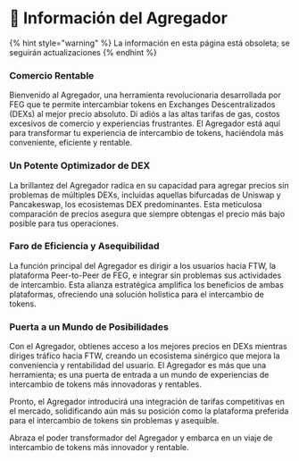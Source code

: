 # 🔄 Información del Agregador

{% hint style="warning" %}
La información en esta página está obsoleta; se seguirán actualizaciones
{% endhint %}

### **Comercio Rentable**

Bienvenido al Agregador, una herramienta revolucionaria desarrollada por FEG que te permite intercambiar tokens en Exchanges Descentralizados (DEXs) al mejor precio absoluto. Di adiós a las altas tarifas de gas, costos excesivos de comercio y experiencias frustrantes. El Agregador está aquí para transformar tu experiencia de intercambio de tokens, haciéndola más conveniente, eficiente y rentable.

### **Un Potente Optimizador de DEX**

La brillantez del Agregador radica en su capacidad para agregar precios sin problemas de múltiples DEXs, incluidas aquellas bifurcadas de Uniswap y Pancakeswap, los ecosistemas DEX predominantes. Esta meticulosa comparación de precios asegura que siempre obtengas el precio más bajo posible para tus operaciones.

### **Faro de Eficiencia y Asequibilidad**

La función principal del Agregador es dirigir a los usuarios hacia FTW, la plataforma Peer-to-Peer de FEG, e integrar sin problemas sus actividades de intercambio. Esta alianza estratégica amplifica los beneficios de ambas plataformas, ofreciendo una solución holística para el intercambio de tokens.

### **Puerta a un Mundo de Posibilidades**

Con el Agregador, obtienes acceso a los mejores precios en DEXs mientras diriges tráfico hacia FTW, creando un ecosistema sinérgico que mejora la conveniencia y rentabilidad del usuario. El Agregador es más que una herramienta; es una puerta de entrada a un mundo de experiencias de intercambio de tokens más innovadoras y rentables.

Pronto, el Agregador introducirá una integración de tarifas competitivas en el mercado, solidificando aún más su posición como la plataforma preferida para el intercambio de tokens sin problemas y asequible.

Abraza el poder transformador del Agregador y embarca en un viaje de intercambio de tokens más innovador y rentable.